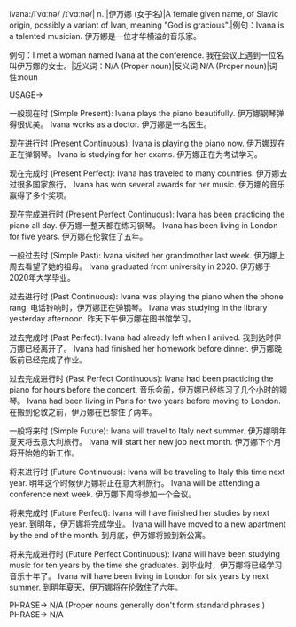 ivana:/iˈvɑːnə/ /ɪˈvɑːnə/| n. |伊万娜 (女子名)|A female given name, of Slavic origin, possibly a variant of Ivan, meaning "God is gracious".|例句：Ivana is a talented musician. 伊万娜是一位才华横溢的音乐家。

例句：I met a woman named Ivana at the conference. 我在会议上遇到一位名叫伊万娜的女士。|近义词：N/A (Proper noun)|反义词:N/A (Proper noun)|词性:noun


USAGE->

一般现在时 (Simple Present):
Ivana plays the piano beautifully. 伊万娜钢琴弹得很优美。
Ivana works as a doctor. 伊万娜是一名医生。


现在进行时 (Present Continuous):
Ivana is playing the piano now. 伊万娜现在正在弹钢琴。
Ivana is studying for her exams. 伊万娜正在为考试学习。


现在完成时 (Present Perfect):
Ivana has traveled to many countries. 伊万娜去过很多国家旅行。
Ivana has won several awards for her music. 伊万娜的音乐赢得了多个奖项。


现在完成进行时 (Present Perfect Continuous):
Ivana has been practicing the piano all day. 伊万娜一整天都在练习钢琴。
Ivana has been living in London for five years. 伊万娜在伦敦住了五年。


一般过去时 (Simple Past):
Ivana visited her grandmother last week. 伊万娜上周去看望了她的祖母。
Ivana graduated from university in 2020. 伊万娜于2020年大学毕业。


过去进行时 (Past Continuous):
Ivana was playing the piano when the phone rang. 电话铃响时，伊万娜正在弹钢琴。
Ivana was studying in the library yesterday afternoon. 昨天下午伊万娜在图书馆学习。


过去完成时 (Past Perfect):
Ivana had already left when I arrived. 我到达时伊万娜已经离开了。
Ivana had finished her homework before dinner. 伊万娜晚饭前已经完成了作业。


过去完成进行时 (Past Perfect Continuous):
Ivana had been practicing the piano for hours before the concert.  音乐会前，伊万娜已经练习了几个小时的钢琴。
Ivana had been living in Paris for two years before moving to London. 在搬到伦敦之前，伊万娜在巴黎住了两年。


一般将来时 (Simple Future):
Ivana will travel to Italy next summer. 伊万娜明年夏天将去意大利旅行。
Ivana will start her new job next month. 伊万娜下个月将开始她的新工作。


将来进行时 (Future Continuous):
Ivana will be traveling to Italy this time next year. 明年这个时候伊万娜将正在意大利旅行。
Ivana will be attending a conference next week. 伊万娜下周将参加一个会议。


将来完成时 (Future Perfect):
Ivana will have finished her studies by next year. 到明年，伊万娜将完成学业。
Ivana will have moved to a new apartment by the end of the month. 到月底，伊万娜将搬到新公寓。


将来完成进行时 (Future Perfect Continuous):
Ivana will have been studying music for ten years by the time she graduates. 到毕业时，伊万娜将已经学习音乐十年了。
Ivana will have been living in London for six years by next summer. 到明年夏天，伊万娜将在伦敦住了六年。



PHRASE->
N/A (Proper nouns generally don't form standard phrases.)
PHRASE->
N/A
